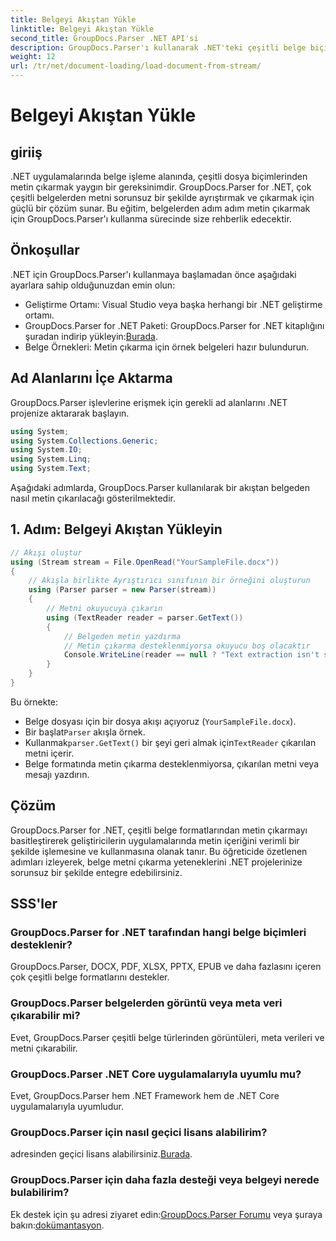 ```yaml
---
title: Belgeyi Akıştan Yükle
linktitle: Belgeyi Akıştan Yükle
second_title: GroupDocs.Parser .NET API'si
description: GroupDocs.Parser'ı kullanarak .NET'teki çeşitli belge biçimlerinden nasıl metin ayıklayacağınızı öğrenin. Kod örnekleri içeren adım adım kılavuz.
weight: 12
url: /tr/net/document-loading/load-document-from-stream/
---
```


# Belgeyi Akıştan Yükle

## giriiş
.NET uygulamalarında belge işleme alanında, çeşitli dosya biçimlerinden metin çıkarmak yaygın bir gereksinimdir. GroupDocs.Parser for .NET, çok çeşitli belgelerden metni sorunsuz bir şekilde ayrıştırmak ve çıkarmak için güçlü bir çözüm sunar. Bu eğitim, belgelerden adım adım metin çıkarmak için GroupDocs.Parser'ı kullanma sürecinde size rehberlik edecektir.
## Önkoşullar
.NET için GroupDocs.Parser'ı kullanmaya başlamadan önce aşağıdaki ayarlara sahip olduğunuzdan emin olun:
- Geliştirme Ortamı: Visual Studio veya başka herhangi bir .NET geliştirme ortamı.
-  GroupDocs.Parser for .NET Paketi: GroupDocs.Parser for .NET kitaplığını şuradan indirip yükleyin:[Burada](https://releases.groupdocs.com/parser/net/).
- Belge Örnekleri: Metin çıkarma için örnek belgeleri hazır bulundurun.
## Ad Alanlarını İçe Aktarma
GroupDocs.Parser işlevlerine erişmek için gerekli ad alanlarını .NET projenize aktararak başlayın.
```csharp
using System;
using System.Collections.Generic;
using System.IO;
using System.Linq;
using System.Text;
```

Aşağıdaki adımlarda, GroupDocs.Parser kullanılarak bir akıştan belgeden nasıl metin çıkarılacağı gösterilmektedir.
## 1. Adım: Belgeyi Akıştan Yükleyin
```csharp
// Akışı oluştur
using (Stream stream = File.OpenRead("YourSampleFile.docx"))
{
    // Akışla birlikte Ayrıştırıcı sınıfının bir örneğini oluşturun
    using (Parser parser = new Parser(stream))
    {
        // Metni okuyucuya çıkarın
        using (TextReader reader = parser.GetText())
        {
            // Belgeden metin yazdırma
            // Metin çıkarma desteklenmiyorsa okuyucu boş olacaktır
            Console.WriteLine(reader == null ? "Text extraction isn't supported" : reader.ReadToEnd());
        }
    }
}
```
Bu örnekte:
- Belge dosyası için bir dosya akışı açıyoruz (`YourSampleFile.docx`).
-  Bir başlat`Parser` akışla örnek.
-  Kullanmak`parser.GetText()` bir şeyi geri almak için`TextReader` çıkarılan metni içerir.
- Belge formatında metin çıkarma desteklenmiyorsa, çıkarılan metni veya mesajı yazdırın.
## Çözüm
GroupDocs.Parser for .NET, çeşitli belge formatlarından metin çıkarmayı basitleştirerek geliştiricilerin uygulamalarında metin içeriğini verimli bir şekilde işlemesine ve kullanmasına olanak tanır. Bu öğreticide özetlenen adımları izleyerek, belge metni çıkarma yeteneklerini .NET projelerinize sorunsuz bir şekilde entegre edebilirsiniz.

## SSS'ler
### GroupDocs.Parser for .NET tarafından hangi belge biçimleri desteklenir?
GroupDocs.Parser, DOCX, PDF, XLSX, PPTX, EPUB ve daha fazlasını içeren çok çeşitli belge formatlarını destekler.
### GroupDocs.Parser belgelerden görüntü veya meta veri çıkarabilir mi?
Evet, GroupDocs.Parser çeşitli belge türlerinden görüntüleri, meta verileri ve metni çıkarabilir.
### GroupDocs.Parser .NET Core uygulamalarıyla uyumlu mu?
Evet, GroupDocs.Parser hem .NET Framework hem de .NET Core uygulamalarıyla uyumludur.
### GroupDocs.Parser için nasıl geçici lisans alabilirim?
 adresinden geçici lisans alabilirsiniz.[Burada](https://purchase.groupdocs.com/temporary-license/).
### GroupDocs.Parser için daha fazla desteği veya belgeyi nerede bulabilirim?
 Ek destek için şu adresi ziyaret edin:[GroupDocs.Parser Forumu](https://forum.groupdocs.com/c/parser/17) veya şuraya bakın:[dokümantasyon](https://tutorials.groupdocs.com/parser/net/).
